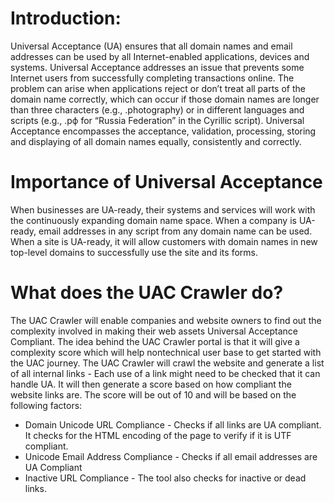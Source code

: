 # Introduction:

Universal Acceptance (UA) ensures that all domain names and email addresses can be used by all Internet-enabled applications, devices and systems. 
Universal Acceptance addresses an issue that prevents some Internet users from successfully completing transactions online. The problem can arise when applications reject or don’t treat all parts of the domain name correctly, which can occur if those domain names are longer than three characters (e.g., .photography) or in different languages and scripts (e.g., .рф for “Russia Federation” in the Cyrillic script). Universal Acceptance encompasses the acceptance, validation, processing, storing and displaying of all domain names equally, consistently and correctly.


# Importance of Universal Acceptance

When businesses are UA-ready, their systems and services will work with the continuously expanding domain name space. When a company is UA-ready, email addresses in any script from any domain name can be used. When a site is UA-ready, it will allow customers with domain names in new top-level domains to successfully use the site and its forms.  


# What does the UAC Crawler do? 

The UAC Crawler will enable companies and website owners to find out the complexity involved in making their web assets Universal Acceptance Compliant. The idea behind the UAC Crawler portal is that it will give a complexity score which will help nontechnical user base to get started with the UAC journey. 
The UAC Crawler will crawl the website and generate a list of all internal links - Each use of a link might need to be checked that it can handle UA. It will then generate a score based on how compliant the website links are. The score will be out of 10 and will be based on the following factors: 
* Domain Unicode URL Compliance - Checks if all links are UA compliant. It checks for the HTML encoding of the page to verify if it is UTF compliant. 
* Unicode Email Address Compliance - Checks if all email addresses are UA Compliant 
* Inactive URL Compliance - The tool also checks for inactive or dead links. 
